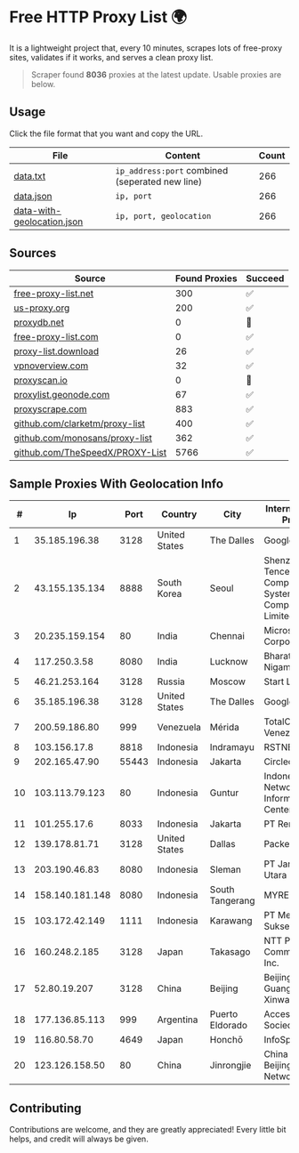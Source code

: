 
# Free HTTP Proxy List 🌍

It is a lightweight project that, every 10 minutes, scrapes lots of free-proxy sites, validates if it works, and serves a clean proxy list.


> Scraper found **8036** proxies at the latest update. Usable proxies are below.

## Usage

Click the file format that you want and copy the URL.


|File|Content|Count|
|----|-------|-----|
|[data.txt](https://raw.githubusercontent.com/themiralay/Proxy-List-World/master/data.txt)|`ip_address:port` combined (seperated new line)|266|
|[data.json](https://raw.githubusercontent.com/themiralay/Proxy-List-World/master/data.json)|`ip, port`|266|
|[data-with-geolocation.json](https://raw.githubusercontent.com/themiralay/Proxy-List-World/master/data-with-geolocation.json)|`ip, port, geolocation`|266|

## Sources

|Source|Found Proxies|Succeed|
|------|-------------|-------|
|[free-proxy-list.net](https://free-proxy-list.net)|300|✅|
|[us-proxy.org](https://www.us-proxy.org)|200|✅|
|[proxydb.net](http://proxydb.net)|0|🚫|
|[free-proxy-list.com](https://free-proxy-list.com/?page=&port=&type%5B%5D=http&type%5B%5D=https&up_time=0&search=Search)|0|✅|
|[proxy-list.download](https://www.proxy-list.download/HTTP)|26|✅|
|[vpnoverview.com](https://vpnoverview.com/privacy/anonymous-browsing/free-proxy-servers)|32|✅|
|[proxyscan.io](https://www.proxyscan.io)|0|🚫|
|[proxylist.geonode.com](https://proxylist.geonode.com/api/proxy-list?limit=300&page=1&sort_by=lastChecked&sort_type=desc&protocols=http,https)|67|✅|
|[proxyscrape.com](https://api.proxyscrape.com/v2/?request=displayproxies&protocol=http&timeout=10000&country=all&ssl=all&anonymity=all)|883|✅|
|[github.com/clarketm/proxy-list](https://raw.githubusercontent.com/clarketm/proxy-list/master/proxy-list-raw.txt)|400|✅|
|[github.com/monosans/proxy-list](https://raw.githubusercontent.com/monosans/proxy-list/main/proxies/http.txt)|362|✅|
|[github.com/TheSpeedX/PROXY-List](https://raw.githubusercontent.com/TheSpeedX/PROXY-List/master/http.txt)|5766|✅|


## Sample Proxies With Geolocation Info

|#|Ip|Port|Country|City|Internet Service Provider|
|-|--|----|-------|----|-------------------------|
|1|35.185.196.38|3128|United States|The Dalles|Google LLC|
|2|43.155.135.134|8888|South Korea|Seoul|Shenzhen Tencent Computer Systems Company Limited|
|3|20.235.159.154|80|India|Chennai|Microsoft Corporation|
|4|117.250.3.58|8080|India|Lucknow|Bharat Sanchar Nigam Ltd|
|5|46.21.253.164|3128|Russia|Moscow|Start LLC|
|6|35.185.196.38|3128|United States|The Dalles|Google LLC|
|7|200.59.186.80|999|Venezuela|Mérida|TotalCom Venezuela C.A.|
|8|103.156.17.8|8818|Indonesia|Indramayu|RSTNET|
|9|202.165.47.90|55443|Indonesia|Jakarta|Circlecom|
|10|103.113.79.123|80|Indonesia|Guntur|Indonesia Network Information Center|
|11|101.255.17.6|8033|Indonesia|Jakarta|PT Remala Abadi|
|12|139.178.81.71|3128|United States|Dallas|Packet Host, Inc.|
|13|203.190.46.83|8080|Indonesia|Sleman|PT Jaring Lintas Utara|
|14|158.140.181.148|8080|Indonesia|South Tangerang|MYREPUBLIC|
|15|103.172.42.149|1111|Indonesia|Karawang|PT Media Solusi Sukses|
|16|160.248.2.185|3128|Japan|Takasago|NTT PC Communications, Inc.|
|17|52.80.19.207|3128|China|Beijing|Beijing Guanghuan Xinwang Digital|
|18|177.136.85.113|999|Argentina|Puerto Eldorado|Access AIR Sociedad Simple|
|19|116.80.58.70|4649|Japan|Honchō|InfoSphere|
|20|123.126.158.50|80|China|Jinrongjie|China Unicom Beijing Province Network|



## Contributing

Contributions are welcome, and they are greatly appreciated! Every
little bit helps, and credit will always be given.

